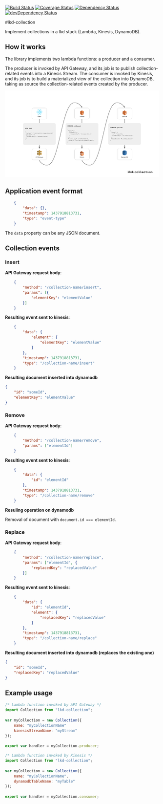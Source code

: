 [![Build Status](https://travis-ci.org/innowatio/lkd-collection.svg?branch=master)](https://travis-ci.org/innowatio/lkd-collection)
[![Coverage Status](https://coveralls.io/repos/innowatio/lkd-collection/badge.svg?branch=master&service=github)](https://coveralls.io/github/innowatio/lkd-collection?branch=master)
[![Dependency Status](https://david-dm.org/innowatio/lkd-collection.svg)](https://david-dm.org/innowatio/lkd-collection)
[![devDependency Status](https://david-dm.org/innowatio/lkd-collection/dev-status.svg)](https://david-dm.org/innowatio/lkd-collection#info=devDependencies)

#lkd-collection

Implement collections in a lkd stack (Lambda, Kinesis, DynamoDB).

## How it works

The library implements two lambda functions: a producer and a consumer.

The producer is invoked by API Gateway, and its job is to publish
collection-related events into a Kinesis Stream. The consumer is invoked by
Kinesis, and its job is to build a materialized view of the collection into
DynamoDB, taking as source the collection-related events created by the
producer.

![Flow](./docs/flow.png)

## Application event format

```json
    {
        "data": {},
        "timestamp": 1437918813731,
        "type": "event-type"
    }
```

The `data` property can be any JSON document.

## Collection events

### Insert

**API Gateway request body**:

```json
    {
        "method": "/collection-name/insert",
        "params": [{
            "elementKey": "elementValue"
        }]
    }
```

**Resulting event sent to kinesis**:

```json
    {
        "data": {
            "element": {
                "elementKey": "elementValue"
            }
        },
        "timestamp": 1437918813731,
        "type": "/collection-name/insert"
    }
```

**Resulting document inserted into dynamodb**

```json
{
    "id": "someId",
    "elementKey": "elementValue"
}
```

### Remove

**API Gateway request body**:

```json
    {
        "method": "/collection-name/remove",
        "params": ["elementId"]
    }
```

**Resulting event sent to kinesis**:

```json
    {
        "data": {
            "id": "elementId"
        },
        "timestamp": 1437918813731,
        "type": "/collection-name/remove"
    }
```

**Resuling operation on dynamodb**

Removal of document with `document.id === elementId`.

### Replace

**API Gateway request body**:

```json
    {
        "method": "/collection-name/replace",
        "params": ["elementId", {
            "replacedKey": "replacedValue"
        }]
    }
```

**Resulting event sent to kinesis**:

```json
    {
        "data": {
            "id": "elementId",
            "element": {
                "replacedKey": "replacedValue"
            }
        },
        "timestamp": 1437918813731,
        "type": "/collection-name/replace"
    }
```

**Resulting document inserted into dynamodb (replaces the existing one)**

```json
{
    "id": "someId",
    "replacedKey": "replacedValue"
}
```

## Example usage

```js
/* Lambda function invoked by API Gateway */
import Collection from "lkd-collection";

var myCollection = new Collection({
    name: "myCollectionName"
    kinesisStreamName: "myStream"
});

export var handler = myCollection.producer;
```

```js
/* Lambda function invoked by Kinesis */
import Collection from "lkd-collection";

var myCollection = new Collection({
    name: "myCollectionName",
    dynamodbTableName: "myTable"
});

export var handler = myCollection.consumer;
```
